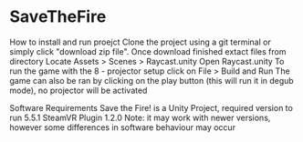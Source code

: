 # SaveTheFire

How to install and run proejct
Clone the project using a git terminal or simply click "download zip file".
Once download finished extact files from directory
Locate Assets > Scenes > Raycast.unity
Open Raycast.unity
To run the game with the 8 - projector setup click on File > Build and Run
The game can also be ran by clicking on the play button (this will run it in degub mode), no projector will be activated


Software Requirements
Save the Fire! is a Unity Project, required version to run 5.5.1
SteamVR Plugin 1.2.0
Note: it may work with newer versions, however some differences in software behaviour may occur
